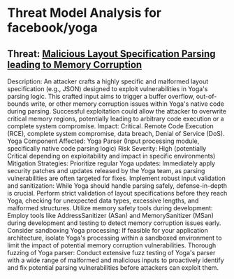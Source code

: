 # Threat Model Analysis for facebook/yoga

## Threat: [Malicious Layout Specification Parsing leading to Memory Corruption](./threats/malicious_layout_specification_parsing_leading_to_memory_corruption.md)

Description: An attacker crafts a highly specific and malformed layout specification (e.g., JSON) designed to exploit vulnerabilities in Yoga's parsing logic. This crafted input aims to trigger a buffer overflow, out-of-bounds write, or other memory corruption issues within Yoga's native code during parsing. Successful exploitation could allow the attacker to overwrite critical memory regions, potentially leading to arbitrary code execution or a complete system compromise.
Impact: Critical. Remote Code Execution (RCE), complete system compromise, data breach, Denial of Service (DoS).
Yoga Component Affected: Yoga Parser (Input processing module, specifically native code parsing logic)
Risk Severity: High (potentially Critical depending on exploitability and impact in specific environments)
Mitigation Strategies:
    Prioritize regular Yoga updates: Immediately apply security patches and updates released by the Yoga team, as parsing vulnerabilities are often targeted for fixes.
    Implement robust input validation and sanitization: While Yoga should handle parsing safely, defense-in-depth is crucial.  Perform strict validation of layout specifications before they reach Yoga, checking for unexpected data types, excessive lengths, and malformed structures.
    Utilize memory safety tools during development: Employ tools like AddressSanitizer (ASan) and MemorySanitizer (MSan) during development and testing to detect memory corruption issues early.
    Consider sandboxing Yoga processing: If feasible for your application architecture, isolate Yoga's processing within a sandboxed environment to limit the impact of potential memory corruption vulnerabilities.
    Thorough fuzzing of Yoga parser: Conduct extensive fuzz testing of Yoga's parser with a wide range of malformed and malicious inputs to proactively identify and fix potential parsing vulnerabilities before attackers can exploit them.

